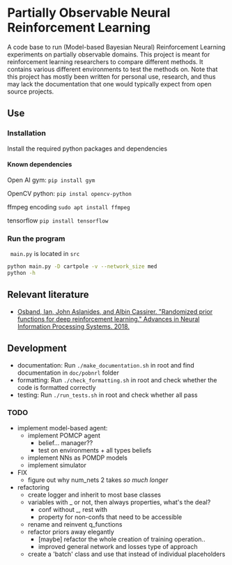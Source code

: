 # Partially Observable Neural Reinforcement Learning

A code base to run (Model-based Bayesian Neural) Reinforcement Learning
experiments on partially observable domains. This project is meant for
reinforcement learning researchers to compare different methods. It contains
various different environments to test the methods on. Note that this project
has mostly been written for personal use, research, and thus may lack the
documentation that one would typically expect from open source projects.

## Use

### Installation
Install the required python packages and dependencies

#### Known dependencies

Open AI gym:
``` pip install gym ```

OpenCV python:
``` pip instal opencv-python ```

ffmpeg encoding
``` sudo apt install ffmpeg ```

tensorflow
``` pip install tensorflow ```

### Run the program
```  main.py ``` is located in ``` src ```

```bash
python main.py -D cartpole -v --network_size med
python -h
```

## Relevant literature
* [Osband, Ian, John Aslanides, and Albin Cassirer. "Randomized prior functions
  for deep reinforcement learning." Advances in Neural Information Processing
      Systems. 2018.][1]

## Development

* documentation: Run ``` ./make_documentation.sh ``` in root and find
  documentation in ``` doc/pobnrl ``` folder
* formatting: Run ``` ./check_formatting.sh ``` in root and check whether the
  code is formatted correctly
* testing: Run ``` ./run_tests.sh ``` in root and check whether all pass

### TODO
* implement model-based agent:
    - implement POMCP agent
        + belief... manager??
        + test on environments + all types beliefs
    - implement NNs as POMDP models
    - implement simulator
* FIX
    - figure out why num_nets 2 takes *so much longer*
* refactoring
    - create logger and inherit to most base classes
    - variables with _ or not, then always properties, what's the deal?
        + conf without _, rest with
        + property for non-confs that need to be accessible
    - rename and reinvent q_functions
    - refactor priors away elegantly
        + [maybe] refactor the whole creation of training operation..
        + improved general network and losses type of approach
    - create a 'batch' class and use that instead of individual placeholders

[1]: https://papers.nips.cc/paper/8080-randomized-prior-functions-for-deep-reinforcement-learning.pdf
